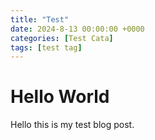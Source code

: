 ```yaml
---
title: "Test"
date: 2024-8-13 00:00:00 +0000
categories: [Test Cata]
tags: [test tag]
---
```



# Hello World

Hello this is my test blog post.